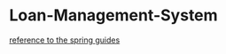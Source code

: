 # Loan-Management-System

<a href="https://spring.io/guides/tutorials/react-and-spring-data-rest/">reference to the spring guides</a>